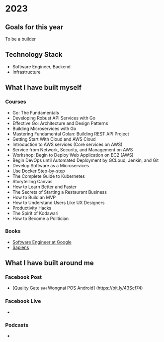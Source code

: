 # 2023

## Goals for this year
To be a builder

## Technology Stack
- Software Engineer, Backend
- Infrastructure

## What I have built myself

### Courses
- Go: The Fundamentals
- Developing Robust API Services with Go
- Effective Go: Architecture and Design Patterns
- Building Microservices with Go
- Mastering Fundamental Golan: Building REST API Project
- Getting Start With Cloud and AWS Cloud
- Introduction to AWS services (Core services on AWS)
- Service from Network, Security, and Management on AWS
- Workshop: Begin to Deploy Web Application on EC2 (AWS)
- Begin DevOps until Automated Deployment by GCLoud, Jenkin, and Git
- Develop Software as a Microservices
- Use Docker Step-by-step
- The Complete Guide to Kubernetes
- Storytelling Canvas
- How to Learn Better and Faster
- The Secrets of Starting a Restaurant Business
- How to Build an MVP
- How to Understand Users Like UX Designers
- Productivity Hacks
- The Spirit of Kodawari
- How to Become a Politician

### Books
- [Software Engineer at Google](https://www.goodreads.com/book/show/48816586-software-engineering-at-google)
- [Sapiens](https://www.goodreads.com/book/show/23692271-sapiens)

## What I have built around me

### Facebook Post
- [Quality Gate ของ Wongnai POS Android] (https://bit.ly/43Scf74)

### Facebook Live
- 

### Podcasts
- 
